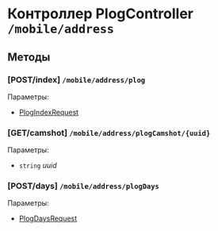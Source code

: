 # Контроллер PlogController `/mobile/address`

## Методы

### [POST/index]  `/mobile/address/plog`

Параметры: 

- [PlogIndexRequest](../OBJECT.md#PlogIndexRequest) 

### [GET/camshot]  `/mobile/address/plogCamshot/{uuid}`

Параметры: 

- `string` *uuid*

### [POST/days]  `/mobile/address/plogDays`

Параметры: 

- [PlogDaysRequest](../OBJECT.md#PlogDaysRequest) 
